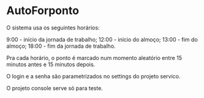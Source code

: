 # AutoForponto

O sistema usa os seguintes horários:

9:00  - início da jornada de trabalho;
12:00 - início do almoço;
13:00 - fim do almoço;
18:00 - fim da jornada de trabalho.

Pra cada horário, o ponto é marcado num momento aleatório entre 15 minutos antes e 15 minutos depois.

O login e a senha são parametrizados no settings do projeto servico.

O projeto console serve só para teste.
